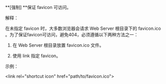 **\[强制\] **保证 favicon 可访问。

解释：

在未指定 favicon 时，大多数浏览器会请求 Web Server 根目录下的 favicon.ico 。为了保证favicon可访问，避免404，必须遵循以下两种方法之一：

1. 在 Web Server 根目录放置 favicon.ico 文件。

2. 使用 link 指定 favicon。

示例：

&lt;link rel="shortcut icon" href="path/to/favicon.ico"&gt;

